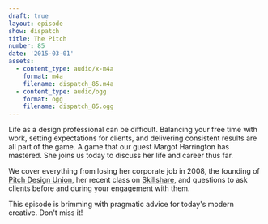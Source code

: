 ```yaml
---
draft: true
layout: episode
show: dispatch
title: The Pitch
number: 85
date: '2015-03-01'
assets:
  - content_type: audio/x-m4a
    format: m4a
    filename: dispatch_85.m4a
  - content_type: audio/ogg
    format: ogg
    filename: dispatch_85.ogg
---
```

Life as a design professional can be difficult. Balancing your free time with work, setting expectations for clients, and delivering consistent results are all part of the game. A game that our guest Margot Harrington has mastered. She joins us today to discuss her life and career thus far.

We cover everything from losing her corporate job in 2008, the founding of [Pitch Design Union](http://pitchdesignunion.com), her recent class on [Skillshare](http://skl.sh/1GMmUAo), and questions to ask clients before and during your engagement with them.

This episode is brimming with pragmatic advice for today's modern creative. Don't miss it!
